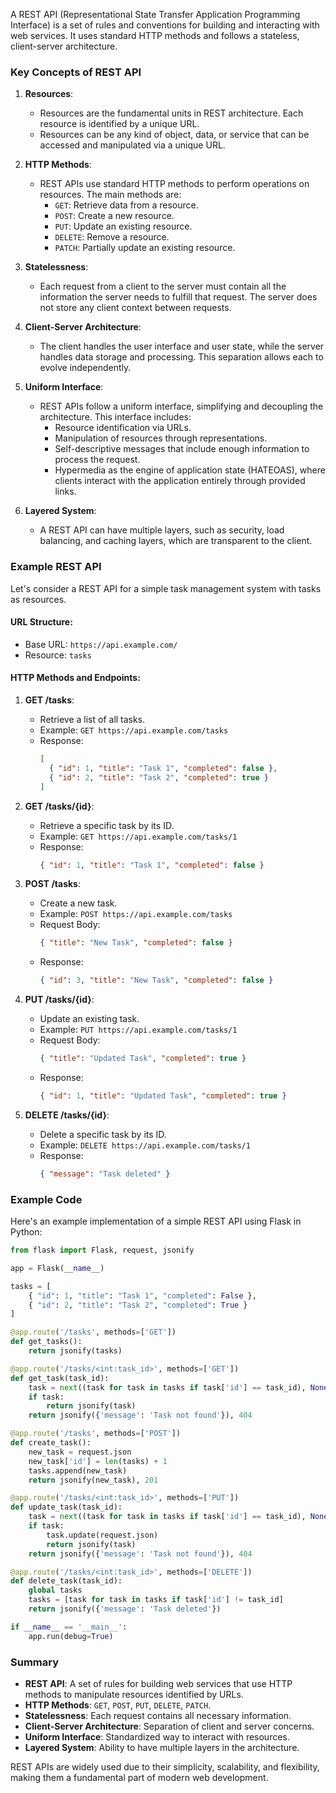 A REST API (Representational State Transfer Application Programming Interface) is a set of rules and conventions for building and interacting with web services. It uses standard HTTP methods and follows a stateless, client-server architecture.

### Key Concepts of REST API

1. **Resources**:
   - Resources are the fundamental units in REST architecture. Each resource is identified by a unique URL.
   - Resources can be any kind of object, data, or service that can be accessed and manipulated via a unique URL.

2. **HTTP Methods**:
   - REST APIs use standard HTTP methods to perform operations on resources. The main methods are:
     - `GET`: Retrieve data from a resource.
     - `POST`: Create a new resource.
     - `PUT`: Update an existing resource.
     - `DELETE`: Remove a resource.
     - `PATCH`: Partially update an existing resource.

3. **Statelessness**:
   - Each request from a client to the server must contain all the information the server needs to fulfill that request. The server does not store any client context between requests.

4. **Client-Server Architecture**:
   - The client handles the user interface and user state, while the server handles data storage and processing. This separation allows each to evolve independently.

5. **Uniform Interface**:
   - REST APIs follow a uniform interface, simplifying and decoupling the architecture. This interface includes:
     - Resource identification via URLs.
     - Manipulation of resources through representations.
     - Self-descriptive messages that include enough information to process the request.
     - Hypermedia as the engine of application state (HATEOAS), where clients interact with the application entirely through provided links.

6. **Layered System**:
   - A REST API can have multiple layers, such as security, load balancing, and caching layers, which are transparent to the client.

### Example REST API

Let's consider a REST API for a simple task management system with tasks as resources.

#### URL Structure:
- Base URL: `https://api.example.com/`
- Resource: `tasks`

#### HTTP Methods and Endpoints:
1. **GET /tasks**:
   - Retrieve a list of all tasks.
   - Example: `GET https://api.example.com/tasks`
   - Response:
     ```json
     [
       { "id": 1, "title": "Task 1", "completed": false },
       { "id": 2, "title": "Task 2", "completed": true }
     ]
     ```

2. **GET /tasks/{id}**:
   - Retrieve a specific task by its ID.
   - Example: `GET https://api.example.com/tasks/1`
   - Response:
     ```json
     { "id": 1, "title": "Task 1", "completed": false }
     ```

3. **POST /tasks**:
   - Create a new task.
   - Example: `POST https://api.example.com/tasks`
   - Request Body:
     ```json
     { "title": "New Task", "completed": false }
     ```
   - Response:
     ```json
     { "id": 3, "title": "New Task", "completed": false }
     ```

4. **PUT /tasks/{id}**:
   - Update an existing task.
   - Example: `PUT https://api.example.com/tasks/1`
   - Request Body:
     ```json
     { "title": "Updated Task", "completed": true }
     ```
   - Response:
     ```json
     { "id": 1, "title": "Updated Task", "completed": true }
     ```

5. **DELETE /tasks/{id}**:
   - Delete a specific task by its ID.
   - Example: `DELETE https://api.example.com/tasks/1`
   - Response:
     ```json
     { "message": "Task deleted" }
     ```

### Example Code

Here's an example implementation of a simple REST API using Flask in Python:

```python
from flask import Flask, request, jsonify

app = Flask(__name__)

tasks = [
    { "id": 1, "title": "Task 1", "completed": False },
    { "id": 2, "title": "Task 2", "completed": True }
]

@app.route('/tasks', methods=['GET'])
def get_tasks():
    return jsonify(tasks)

@app.route('/tasks/<int:task_id>', methods=['GET'])
def get_task(task_id):
    task = next((task for task in tasks if task['id'] == task_id), None)
    if task:
        return jsonify(task)
    return jsonify({'message': 'Task not found'}), 404

@app.route('/tasks', methods=['POST'])
def create_task():
    new_task = request.json
    new_task['id'] = len(tasks) + 1
    tasks.append(new_task)
    return jsonify(new_task), 201

@app.route('/tasks/<int:task_id>', methods=['PUT'])
def update_task(task_id):
    task = next((task for task in tasks if task['id'] == task_id), None)
    if task:
        task.update(request.json)
        return jsonify(task)
    return jsonify({'message': 'Task not found'}), 404

@app.route('/tasks/<int:task_id>', methods=['DELETE'])
def delete_task(task_id):
    global tasks
    tasks = [task for task in tasks if task['id'] != task_id]
    return jsonify({'message': 'Task deleted'})

if __name__ == '__main__':
    app.run(debug=True)
```

### Summary
- **REST API**: A set of rules for building web services that use HTTP methods to manipulate resources identified by URLs.
- **HTTP Methods**: `GET`, `POST`, `PUT`, `DELETE`, `PATCH`.
- **Statelessness**: Each request contains all necessary information.
- **Client-Server Architecture**: Separation of client and server concerns.
- **Uniform Interface**: Standardized way to interact with resources.
- **Layered System**: Ability to have multiple layers in the architecture.

REST APIs are widely used due to their simplicity, scalability, and flexibility, making them a fundamental part of modern web development.
